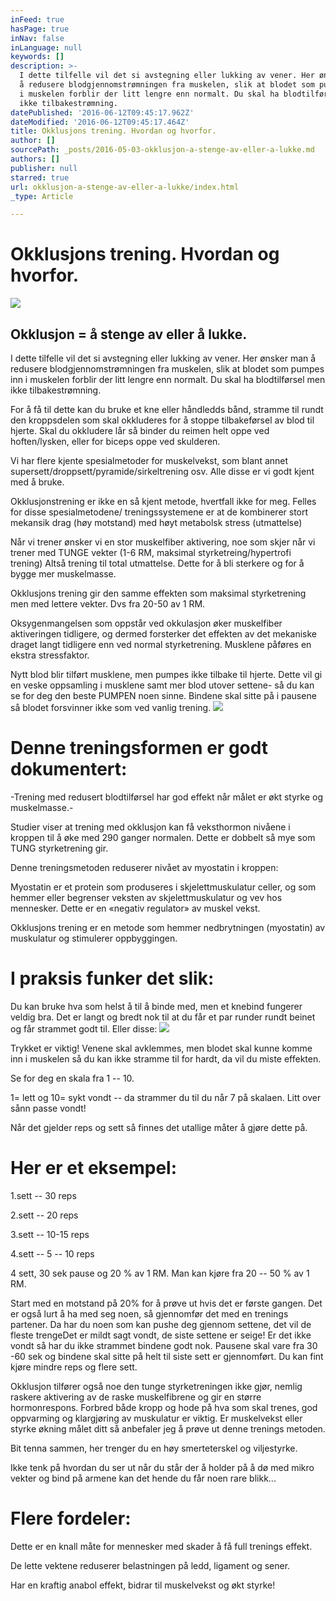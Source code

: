```yaml
---
inFeed: true
hasPage: true
inNav: false
inLanguage: null
keywords: []
description: >-
  I dette tilfelle vil det si avstegning eller lukking av vener. Her ønsker man
  å redusere blodgjennomstrømningen fra muskelen, slik at blodet som pumpes inn
  i muskelen forblir der litt lengre enn normalt. Du skal ha blodtilførsel men
  ikke tilbakestrømning.
datePublished: '2016-06-12T09:45:17.962Z'
dateModified: '2016-06-12T09:45:17.464Z'
title: Okklusjons trening. Hvordan og hvorfor.
author: []
sourcePath: _posts/2016-05-03-okklusjon-a-stenge-av-eller-a-lukke.md
authors: []
publisher: null
starred: true
url: okklusjon-a-stenge-av-eller-a-lukke/index.html
_type: Article

---
```

# Okklusjons trening. Hvordan og hvorfor.
![](https://the-grid-user-content.s3-us-west-2.amazonaws.com/dfd6fe0e-a086-431b-9538-758f8697c8aa.jpg)

## Okklusjon = å stenge av eller å lukke.

I dette tilfelle vil det si avstegning eller lukking av vener. Her ønsker man å redusere blodgjennomstrømningen fra muskelen, slik at blodet som pumpes inn i muskelen forblir der litt lengre enn normalt. Du skal ha blodtilførsel men ikke tilbakestrømning.

For å få til dette kan du bruke et kne eller håndledds bånd, stramme til rundt den kroppsdelen som skal okkluderes for å stoppe tilbakeførsel av blod til hjerte. Skal du okkludere lår så binder du reimen helt oppe ved hoften/lysken, eller for biceps oppe ved skulderen.

Vi har flere kjente spesialmetoder for muskelvekst, som blant annet supersett/droppsett/pyramide/sirkeltrening osv. Alle disse er vi godt kjent med å bruke.

Okklusjonstrening er ikke en så kjent metode, hvertfall ikke for meg. Felles for disse spesialmetodene/ treningssystemene er at de kombinerer stort mekansik drag (høy motstand) med høyt metabolsk stress (utmattelse)

Når vi trener ønsker vi en stor muskelfiber aktivering, noe som skjer når vi trener med TUNGE vekter (1-6 RM, maksimal styrketreing/hypertrofi trening) Altså trening til total utmattelse. Dette for å bli sterkere og for å bygge mer muskelmasse.

Okklusjons trening gir den samme effekten som maksimal styrketrening men med lettere vekter. Dvs fra 20-50 av 1 RM.

Oksygenmangelsen som oppstår ved okkulasjon øker muskelfiber aktiveringen tidligere, og dermed forsterker det effekten av det mekaniske draget langt tidligere enn ved normal styrketrening. Musklene påføres en ekstra stressfaktor.

Nytt blod blir tilført musklene, men pumpes ikke tilbake til hjerte. Dette vil gi en veske oppsamling i musklene samt mer blod utover settene- så du kan se for deg den beste PUMPEN noen sinne. Bindene skal sitte på i pausene så blodet forsvinner ikke som ved vanlig trening.
![](https://the-grid-user-content.s3-us-west-2.amazonaws.com/30e34555-d8b8-4b99-9d8c-c8a129010b06.jpg)

# Denne treningsformen er godt dokumentert:

-Trening med redusert blodtilførsel har god effekt når målet er økt styrke og muskelmasse.-

Studier viser at trening med okklusjon kan få veksthormon nivåene i kroppen til å øke med 290 ganger normalen. Dette er dobbelt så mye som TUNG styrketrening gir.

Denne treningsmetoden reduserer nivået av myostatin i kroppen:

Myostatin er et protein som produseres i skjelettmuskulatur celler, og som hemmer eller begrenser veksten av skjelettmuskulatur og vev hos mennesker. Dette er en «negativ regulator» av muskel vekst.

Okklusjons trening er en metode som hemmer nedbrytningen (myostatin) av muskulatur og stimulerer oppbyggingen.

# I praksis funker det slik:

Du kan bruke hva som helst å til å binde med, men et knebind fungerer veldig bra. Det er langt og bredt nok til at du får et par runder rundt beinet og får strammet godt til. Eller disse:
![](https://the-grid-user-content.s3-us-west-2.amazonaws.com/5528124f-56a7-47be-89e8-113222d75003.jpg)

Trykket er viktig! Venene skal avklemmes, men blodet skal kunne komme inn i muskelen så du kan ikke stramme til for hardt, da vil du miste effekten.

Se for deg en skala fra 1 -- 10\.

1= lett og 10= sykt vondt -- da strammer du til du når 7 på skalaen. Litt over sånn passe vondt!

Når det gjelder reps og sett så finnes det utallige måter å gjøre dette på. 

# Her er et eksempel:

1.sett -- 30 reps

2.sett -- 20 reps

3.sett -- 10-15 reps

4.sett -- 5 -- 10 reps

4 sett, 30 sek pause og 20 % av 1 RM. Man kan kjøre fra 20 -- 50 % av 1 RM.

Start med en motstand på 20% for å prøve ut hvis det er første gangen. Det er også lurt å ha med seg noen, så gjennomfør det med en trenings partener. Da har du noen som kan pushe deg gjennom settene, det vil de fleste trengeDet er mildt sagt vondt, de siste settene er seige! Er det ikke vondt så har du ikke strammet bindene godt nok. Pausene skal vare fra 30 -60 sek og bindene skal sitte på helt til siste sett er gjennomført. Du kan fint kjøre mindre reps og flere sett.

Okklusjon tilfører også noe den tunge styrketreningen ikke gjør, nemlig raskere aktivering av de raske muskelfibrene og gir en større hormonrespons. Forbred både kropp og hode på hva som skal trenes, god oppvarming og klargjøring av muskulatur er viktig. Er muskelvekst eller styrke økning målet ditt så anbefaler jeg å prøve ut denne trenings metoden.

Bit tenna sammen, her trenger du en høy smerteterskel og viljestyrke.

Ikke tenk på hvordan du ser ut når du står der å holder på å dø med mikro vekter og bind på armene kan det hende du får noen rare blikk...

# Flere fordeler:

Dette er en knall måte for mennesker med skader å få full trenings effekt.

De lette vektene reduserer belastningen på ledd, ligament og sener.

Har en kraftig anabol effekt, bidrar til muskelvekst og økt styrke!